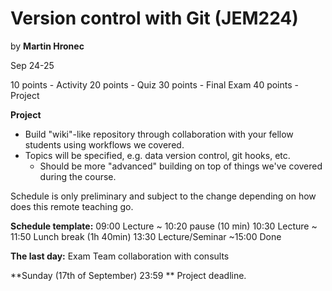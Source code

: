 # Version control with Git (JEM224)

by **Martin Hronec**

Sep 24-25

10 points - Activity 
20 points - Quiz
30 points - Final Exam
40 points - Project

**Project**
* Build "wiki"-like repository through collaboration with your fellow students using workflows we covered.
* Topics will be specified, e.g. data version control, git hooks, etc.
    * Should be more "advanced" building on top of things we've covered during the course.

Schedule is only preliminary and subject to the change depending on how does this remote teaching go.

**Schedule template:**
09:00 Lecture 
~ 10:20 pause (10 min)
10:30 Lecture 
~ 11:50 Lunch break (1h 40min)
13:30 Lecture/Seminar
~15:00 Done


**The last day:** 
Exam
Team collaboration with consults

**Sunday (17th of September) 23:59 **
Project deadline.
